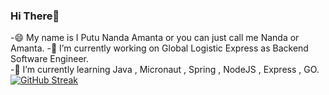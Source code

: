 ### Hi There👋
  -😄 My name is I Putu Nanda Amanta or you can just call me Nanda or Amanta.
  -🔭 I’m currently working on Global Logistic Express as Backend Software Engineer.<br/>
  -🌱 I’m currently learning Java , Micronaut , Spring , NodeJS , Express , GO.
[![GitHub Streak](https://github-readme-streak-stats.herokuapp.com?user=NandaAmanta&theme=highcontrast&date_format=M%20j%5B%2C%20Y%5D)](https://git.io/streak-stats)

<!--
**NandaAmanta/NandaAmanta** is a ✨ _special_ ✨ repository because its `README.md` (this file) appears on your GitHub profile.

Here are some ideas to get you started:

- 🔭 I’m currently working on ...
- 🌱 I’m currently learning ...
- 👯 I’m looking to collaborate on ...
- 🤔 I’m looking for help with ...
- 💬 Ask me about ...
- 📫 How to reach me: ...
- 😄 Pronouns: ...
- ⚡ Fun fact: ...
-->
